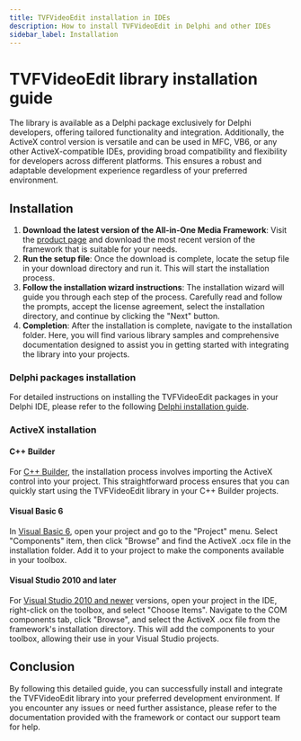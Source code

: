 ```yaml
---
title: TVFVideoEdit installation in IDEs
description: How to install TVFVideoEdit in Delphi and other IDEs
sidebar_label: Installation
---
```


# TVFVideoEdit library installation guide

The library is available as a Delphi package exclusively for Delphi developers, offering tailored functionality and integration. Additionally, the ActiveX control version is versatile and can be used in MFC, VB6, or any other ActiveX-compatible IDEs, providing broad compatibility and flexibility for developers across different platforms. This ensures a robust and adaptable development experience regardless of your preferred environment.

## Installation

1. **Download the latest version of the All-in-One Media Framework**: Visit the [product page](https://www.visioforge.com/all-in-one-media-framework) and download the most recent version of the framework that is suitable for your needs.
2. **Run the setup file**: Once the download is complete, locate the setup file in your download directory and run it. This will start the installation process.
3. **Follow the installation wizard instructions**: The installation wizard will guide you through each step of the process. Carefully read and follow the prompts, accept the license agreement, select the installation directory, and continue by clicking the "Next" button.
4. **Completion**: After the installation is complete, navigate to the installation folder. Here, you will find various library samples and comprehensive documentation designed to assist you in getting started with integrating the library into your projects.

### Delphi packages installation

For detailed instructions on installing the TVFVideoEdit packages in your Delphi IDE, please refer to the following [Delphi installation guide](delphi.md).

### ActiveX installation

#### C++ Builder

For [C++ Builder](builder.md), the installation process involves importing the ActiveX control into your project. This straightforward process ensures that you can quickly start using the TVFVideoEdit library in your C++ Builder projects.

#### Visual Basic 6

In [Visual Basic 6](visual-basic-6.md), open your project and go to the "Project" menu. Select "Components" item, then click "Browse" and find the ActiveX .ocx file in the installation folder. Add it to your project to make the components available in your toolbox.

#### Visual Studio 2010 and later

For [Visual Studio 2010 and newer](visual-studio.md) versions, open your project in the IDE, right-click on the toolbox, and select "Choose Items". Navigate to the COM components tab, click "Browse", and select the ActiveX .ocx file from the framework's installation directory. This will add the components to your toolbox, allowing their use in your Visual Studio projects.

## Conclusion

By following this detailed guide, you can successfully install and integrate the TVFVideoEdit library into your preferred development environment. If you encounter any issues or need further assistance, please refer to the documentation provided with the framework or contact our support team for help.
